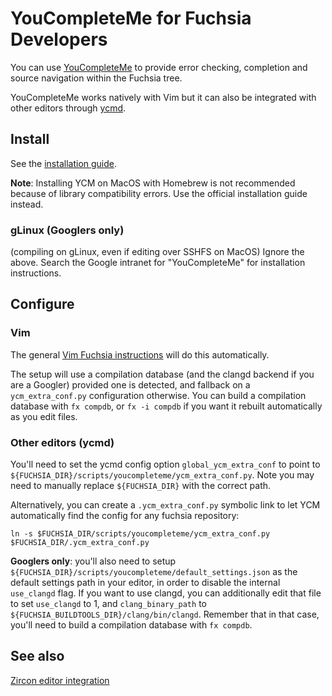 # YouCompleteMe for Fuchsia Developers

You can use [YouCompleteMe](https://github.com/Valloric/YouCompleteMe) to
provide error checking, completion and source navigation within the Fuchsia
tree.

YouCompleteMe works natively with Vim but it can also be integrated
with other editors through [ycmd](https://github.com/Valloric/ycmd).

## Install

See the [installation guide](
https://github.com/Valloric/YouCompleteMe#installation).

**Note**: Installing YCM on MacOS with Homebrew is not recommended because
of library compatibility errors. Use the official installation guide instead.

### gLinux (Googlers only)

(compiling on gLinux, even if editing over SSHFS on MacOS) Ignore the above.
Search the Google intranet for "YouCompleteMe" for installation instructions.

## Configure

### Vim

The general [Vim Fuchsia instructions](
https://fuchsia.googlesource.com/fuchsia/+/master/scripts/vim/README.md) will do this
automatically.

The setup will use a compilation database (and the clangd backend if you are a
Googler) provided one is detected, and fallback on a `ycm_extra_conf.py`
configuration otherwise. You can build a compilation database with `fx compdb`,
or `fx -i compdb` if you want it rebuilt automatically as you edit files.

### Other editors (ycmd)

You'll need to set the ycmd config option `global_ycm_extra_conf` to point to
`${FUCHSIA_DIR}/scripts/youcompleteme/ycm_extra_conf.py`.
Note you may need to manually replace `${FUCHSIA_DIR}` with the correct path.

Alternatively, you can create a `.ycm_extra_conf.py` symbolic link to let YCM
automatically find the config for any fuchsia repository:

```
ln -s $FUCHSIA_DIR/scripts/youcompleteme/ycm_extra_conf.py $FUCHSIA_DIR/.ycm_extra_conf.py
```

**Googlers only**: you'll also need to setup
`${FUCHSIA_DIR}/scripts/youcompleteme/default_settings.json` as the default
settings path in your editor, in order to disable the internal `use_clangd`
flag. If you want to use clangd, you can additionally edit that file to set
`use_clangd` to 1, and `clang_binary_path` to
`${FUCHSIA_BUILDTOOLS_DIR}/clang/bin/clangd`. Remember that in that case, you'll
need to build a compilation database with `fx compdb`.

## See also

[Zircon editor integration](
https://fuchsia.googlesource.com/zircon/+/master/docs/editors.md)
